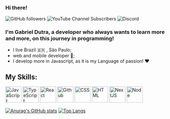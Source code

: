 ### Hi there!

![GitHub followers](https://img.shields.io/github/followers/DutraGames?logo=github&style=for-the-badge)
![YouTube Channel Subscribers](https://img.shields.io/youtube/channel/subscribers/UCqG93tOVd2TBhkdOu_Ng1oQ?logo=youtube&style=for-the-badge)
![Discord](https://img.shields.io/discord/805616272783835146?logo=discord&style=for-the-badge)

### I'm Gabriel Dutra, a developer who always wants to learn more and more, on this journey in programming!

* I live Brazil 🇧🇷 , São Paulo;
* web and mobile developer 📱;
* I develop more in Javascript, as it is my Language of passion! ❤️

## My Skills:

<img src="https://cdn.jsdelivr.net/gh/devicons/devicon/icons/javascript/javascript-original.svg" alt="JavaScript" width="50" height="50" style="width-max: 100%;"></img>
<img src="https://cdn.jsdelivr.net/gh/devicons/devicon/icons/typescript/typescript-original.svg" alt="TypeScript" width="50" height="50" style="width-max: 100%;"></img>
<img src="https://cdn.jsdelivr.net/gh/devicons/devicon/icons/react/react-original.svg" alt="React" width="50" height="50" style="width-max: 100%;"></img>
<img src="https://cdn.jsdelivr.net/gh/devicons/devicon/icons/github/github-original.svg" alt="Github" width="50" height="50" style="width-max: 100%;"></img>
<img src="https://cdn.jsdelivr.net/gh/devicons/devicon/icons/css3/css3-original.svg" alt="CSS" width="50" height="50" style="width-max: 100%;"></img>
<img src="https://cdn.jsdelivr.net/gh/devicons/devicon/icons/html5/html5-original.svg" alt="HTML" width="50" height="50" style="width-max: 100%;"></img>
<img src="https://cdn.jsdelivr.net/gh/devicons/devicon/icons/nextjs/nextjs-original.svg" alt="NextJS" width="50" height="50" style="width-max: 100%;"></img>
<img src="https://cdn.jsdelivr.net/gh/devicons/devicon/icons/nodejs/nodejs-original.svg" alt="Node" width="50" height="50" style="width-max: 100%;"></img>

[![Anurag's GitHub stats](https://github-readme-stats.vercel.app/api?username=DutraGames&show_icons=true&theme=tokyonight)](https://github.com/DutraGames/github-readme-stats)
[![Top Langs](https://github-readme-stats.vercel.app/api/top-langs/?username=DutraGames&layout=compact)](https://github.com/anuraghazra/github-readme-stats)

